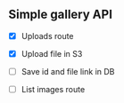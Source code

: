 ## Simple gallery API

- [x] Uploads route
- [x] Upload file in S3
- [ ] Save id and file link in DB

- [ ] List images route
